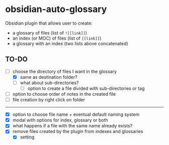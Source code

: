 # obsidian-auto-glossary
Obsidian plugin that allows user to create:
- a glossary of files (list of `![[link]]`)
- an index (or MOC) of files (list of `[[link]]`)
- a glossary with an index (two lists above concatenated)
## TO-DO
- [ ] choose the directory of files I want in the glossary
	- [x] same as destination folder?
	- [ ] what about sub-directories?
		- [ ] option to create a file divided with sub-directories or tag 
- [ ] option to choose order of notes in the created file
- [ ] file creation by right click on folder
***
- [x] option to choose file name + eventual default naming system
- [x] modal with options for index, glossary or both
- [x] what happens if a file with the same name already exists?
- [x] remove files created by the plugin from indexes and glossaries
	- [x] setting
